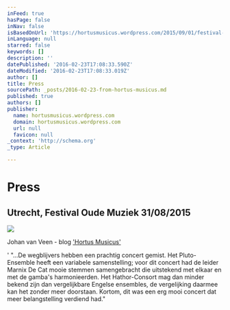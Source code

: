 ```yaml
---
inFeed: true
hasPage: false
inNav: false
isBasedOnUrl: 'https://hortusmusicus.wordpress.com/2015/09/01/festival-oude-muziek-utrecht-2015-maandag-31-augustus/'
inLanguage: null
starred: false
keywords: []
description: ''
datePublished: '2016-02-23T17:08:33.590Z'
dateModified: '2016-02-23T17:08:33.019Z'
author: []
title: Press
sourcePath: _posts/2016-02-23-from-hortus-musicus.md
published: true
authors: []
publisher:
  name: hortusmusicus.wordpress.com
  domain: hortusmusicus.wordpress.com
  url: null
  favicon: null
_context: 'http://schema.org'
_type: Article

---
```

# Press

## Utrecht, Festival Oude Muziek 31/08/2015
![](https://the-grid-user-content.s3-us-west-2.amazonaws.com/247214a7-b923-4d7a-9874-e32614dd8909.jpg)

Johan van Veen - blog    ['Hortus Musicus'][0]

' "...De wegblijvers hebben een prachtig concert gemist. Het Pluto-Ensemble heeft een variabele samenstelling; voor dit concert had de leider Marnix De Cat mooie stemmen samengebracht die uitstekend met elkaar en met de gamba's harmonieerden. Het Hathor-Consort mag dan minder bekend zijn dan vergelijkbare Engelse ensembles, de vergelijking daarmee kan het zonder meer doorstaan. Kortom, dit was een erg mooi concert dat meer belangstelling verdiend had."

[0]: https://hortusmusicus.wordpress.com/2015/09/01/festival-oude-muziek-utrecht-2015-maandag-31-augustus/